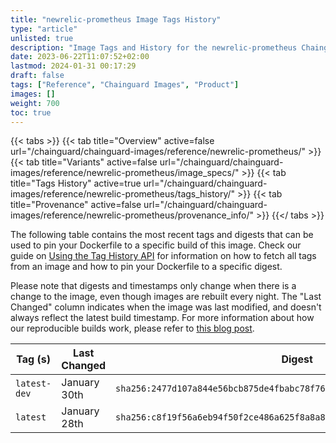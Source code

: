 ```yaml
---
title: "newrelic-prometheus Image Tags History"
type: "article"
unlisted: true
description: "Image Tags and History for the newrelic-prometheus Chainguard Image"
date: 2023-06-22T11:07:52+02:00
lastmod: 2024-01-31 00:17:29
draft: false
tags: ["Reference", "Chainguard Images", "Product"]
images: []
weight: 700
toc: true
---
```


{{< tabs >}}
{{< tab title="Overview" active=false url="/chainguard/chainguard-images/reference/newrelic-prometheus/" >}}
{{< tab title="Variants" active=false url="/chainguard/chainguard-images/reference/newrelic-prometheus/image_specs/" >}}
{{< tab title="Tags History" active=true url="/chainguard/chainguard-images/reference/newrelic-prometheus/tags_history/" >}}
{{< tab title="Provenance" active=false url="/chainguard/chainguard-images/reference/newrelic-prometheus/provenance_info/" >}}
{{</ tabs >}}

The following table contains the most recent tags and digests that can be used to pin your Dockerfile to a specific build of this image. Check our guide on [Using the Tag History API](/chainguard/chainguard-images/using-the-tag-history-api/) for information on how to fetch all tags from an image and how to pin your Dockerfile to a specific digest.

Please note that digests and timestamps only change when there is a change to the image, even though images are rebuilt every night. The "Last Changed" column indicates when the image was last modified, and doesn't always reflect the latest build timestamp. For more information about how our reproducible builds work, please refer to [this blog post](https://www.chainguard.dev/unchained/reproducing-chainguards-reproducible-image-builds).

| Tag (s)       | Last Changed | Digest                                                                    |
|---------------|--------------|---------------------------------------------------------------------------|
|  `latest-dev` | January 30th | `sha256:2477d107a844e56bcb875de4fbabc78f7686769f9362472451bddb124ae1add1` |
|  `latest`     | January 28th | `sha256:c8f19f56a6eb94f50f2ce486a625f8a8a8c49e725e8d3277d198d6b8bf3bdd77` |

